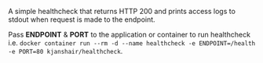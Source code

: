 A simple healthcheck that returns HTTP 200 and prints access logs to stdout when request is made to the endpoint.

Pass **ENDPOINT** & **PORT** to the application or container to run healthcheck i.e. `docker container run --rm -d --name healthcheck -e ENDPOINT=/health -e PORT=80 kjanshair/healthcheck`. 